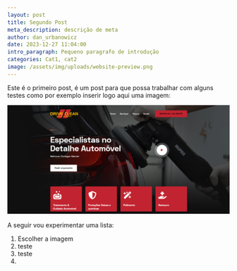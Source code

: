```yaml
---
layout: post
title: Segundo Post
meta_description: descrição de meta
author: dan_urbanowicz
date: 2023-12-27 11:04:00
intro_paragraph: Pequeno paragrafo de introdução
categories: Cat1, cat2
image: /assets/img/uploads/website-preview.png
---
```

E﻿ste é o primeiro post, é um post para que possa trabalhar com alguns testes como por exemplo inserir logo aqui uma imagem:

![](/assets/img/uploads/website-preview.png)

A﻿ seguir vou experimentar uma lista:

1. E﻿scolher a imagem
2. t﻿este 
3. t﻿este
4.